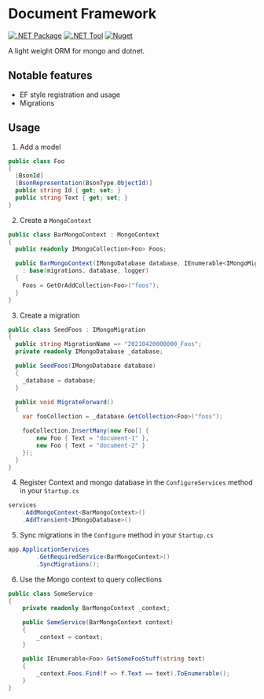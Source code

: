 # Document Framework

[![.NET Package](https://github.com/stormmuller/document-framework/actions/workflows/build-and-deploy-package.yml/badge.svg)](https://github.com/stormmuller/document-framework/actions/workflows/build-and-deploy-package.yml)
[![.NET Tool](https://github.com/stormmuller/document-framework/actions/workflows/build-and-deploy-tool.yml/badge.svg)](https://github.com/stormmuller/document-framework/actions/workflows/build-and-deploy-tool.yml)
[![Nuget](https://img.shields.io/nuget/vpre/DocumentFramework)](https://www.nuget.org/packages/DocumentFramework)

A light weight ORM for mongo and dotnet. 

## Notable features

 - EF style registration and usage
 - Migrations

## Usage

1. Add a model
``` csharp
public class Foo
{
  [BsonId]
  [BsonRepresentation(BsonType.ObjectId)]
  public string Id { get; set; }
  public string Text { get; set; }
}
```

2. Create a `MongoContext`
``` csharp
public class BarMongoContext : MongoContext
{
  public readonly IMongoCollection<Foo> Foos;

  public BarMongoContext(IMongoDatabase database, IEnumerable<IMongoMigration> migrations, ILogger<MongoContext> logger)
    : base(migrations, database, logger)
  {
    Foos = GetOrAddCollection<Foo>("foos");
  }
}
```

3. Create a migration 

``` csharp
public class SeedFoos : IMongoMigration
{
  public string MigrationName => "20210420000000_Foos";
  private readonly IMongoDatabase _database;

  public SeedFoos(IMongoDatabase database)
  {
    _database = database;
  }

  public void MigrateForward()
  {
    var fooCollection = _database.GetCollection<Foo>("foos");

    fooCollection.InsertMany(new Foo[] { 
        new Foo { Text = "document-1" }, 
        new Foo { Text = "document-2" }
    });
  }
}
```

4. Register Context and mongo database in the `ConfigureServices` method in your `Startup.cs`

``` csharp
services
    .AddMongoContext<BarMongoContext>()
    .AddTransient<IMongoDatabase>()
```

5. Sync migrations in the `Configure` method in your `Startup.cs`

``` csharp
app.ApplicationServices
        .GetRequiredService<BarMongoContext>()
        .SyncMigrations();
```

6. Use the Mongo context to query collections

``` csharp
public class SomeService
{
    private readonly BarMongoContext _context;

    public SomeService(BarMongoContext context)
    {
        _context = context;
    }

    public IEnumerable<Foo> GetSomeFooStuff(string text) 
    {
        _context.Foos.Find(f => f.Text == text).ToEnumerable();
    }
}
```